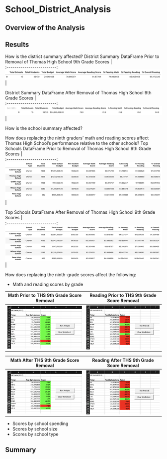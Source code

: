 # School_District_Analysis

## Overview of the Analysis

## Results
How is the district summary affected?
District Summary DataFrame Prior to Removal of Thomas High School 9th Grade Scores            |  
:-------------------------:
![](https://github.com/vivek-gurumoorthy/School_District_Analysis/blob/main/Pictures%20for%20Analysis/Screen%20Shot%202022-08-11%20at%208.14.58%20PM.png)|  

District Summary DataFrame After Removal of Thomas High School 9th Grade Scores            |  
:-------------------------:
![](https://github.com/vivek-gurumoorthy/School_District_Analysis/blob/main/Pictures%20for%20Analysis/Screen%20Shot%202022-08-11%20at%208.18.46%20PM.png)|  

How is the school summary affected?

How does replacing the ninth graders’ math and reading scores affect Thomas High School’s performance relative to the other schools?
Top Schools DataFrame Prior to Removal of Thomas High School 9th Grade Scores            |  
:-------------------------:
![](https://github.com/vivek-gurumoorthy/School_District_Analysis/blob/main/Pictures%20for%20Analysis/Screen%20Shot%202022-08-11%20at%208.33.06%20PM.png)|  

Top Schools DataFrame After Removal of Thomas High School 9th Grade Scores            |  
:-------------------------:
![](https://github.com/vivek-gurumoorthy/School_District_Analysis/blob/main/Pictures%20for%20Analysis/Screen%20Shot%202022-08-11%20at%208.36.57%20PM.png)| 

How does replacing the ninth-grade scores affect the following:
* Math and reading scores by grade

Math Prior to THS 9th Grade Score Removal           |  Reading Prior to THS 9th Grade Score Removal
:-------------------------:|:-------------------------:
![](https://github.com/vivek-gurumoorthy/stock-analysis/blob/main/Screen%20Shot%202022-07-28%20at%202.59.21%20PM.png)  |  ![](https://github.com/vivek-gurumoorthy/stock-analysis/blob/main/Screen%20Shot%202022-07-28%20at%202.59.58%20PM.png)

Math After THS 9th Grade Score Removal           |  Reading After THS 9th Grade Score Removal
:-------------------------:|:-------------------------:
![](https://github.com/vivek-gurumoorthy/stock-analysis/blob/main/Screen%20Shot%202022-07-28%20at%202.59.21%20PM.png)  |  ![](https://github.com/vivek-gurumoorthy/stock-analysis/blob/main/Screen%20Shot%202022-07-28%20at%202.59.58%20PM.png)
* Scores by school spending
* Scores by school size
* Scores by school type

## Summary

